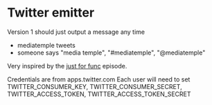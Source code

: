 # Twitter emitter

Version 1 should just output a message any time

- mediatemple tweets
- someone says "media temple", "#mediatemple", "@mediatemple"

Very inspired by the [just for func](https://github.com/campoy/justforfunc/tree/master/14-twitterbot) episode.

Credentials are from apps.twitter.com
Each user will need to set TWITTER_CONSUMER_KEY, TWITTER_CONSUMER_SECRET, TWITTER_ACCESS_TOKEN, TWITTER_ACCESS_TOKEN_SECRET
